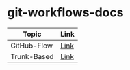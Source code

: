 # git-workflows-docs

| Topic       | Link                          |
| ----------- | ----------------------------- |
| GitHub-Flow | [Link](./docs/github_flow.md) |
| Trunk-Based | [Link](./docs/trunk_based.md) |
